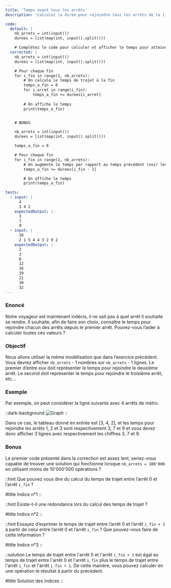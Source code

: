 ```yaml
---
title: 'Temps avant tous les arrêts'
description: 'Calculez la durée pour rejoindre tous les arrêts de la ligne de métro'

code:
  default: |
    nb_arrets = int(input())
    durees = list(map(int, input().split()))

    # Complétez le code pour calculer et afficher le temps pour atteindre tous les arrêts
  corrected: |
    nb_arrets = int(input())
    durees = list(map(int, input().split()))

    # Pour chaque fin
    for i_fin in range(1, nb_arrets):
        # On calcule le temps de trajet à la fin
        temps_a_fin = 0
        for i_arret in range(i_fin): 
            temps_a_fin += durees[i_arret]
        
        # On affiche le temps
        print(temps_a_fin)


    # BONUS

    nb_arrets = int(input())
    durees = list(map(int, input().split()))

    temps_a_fin = 0

    # Pour chaque fin
    for i_fin in range(1, nb_arrets):
        # On augmente le temps par rapport au temps précédent (voir les indices)
        temps_a_fin += durees[i_fin - 1]

        # On affiche le temps
        print(temps_a_fin)

tests:
  - input: |
      4
      3 4 2
    expectedOutput: |-
      3
      7
      9
  - input: |
      10
      2 1 5 4 4 3 2 9 2
    expectedOutput: |-
      2
      3
      8
      12
      16
      19
      21
      30
      32
---
```


### Enoncé

Notre voyageur est maintenant indécis, il ne sait pas à quel arrêt il souhaite se rendre. Il souhaite, afin de faire son choix, connaître le temps pour rejoindre chacun des arrêts depuis le premier arrêt. Pouvez-vous l’aider à calculer toutes ces valeurs ?

### Objectif

Nous allons utiliser la même modélisation que dans l’exercice précédent. Vous devrez afficher `nb_arrets` - 1 nombres sur `nb_arrets` - 1 lignes. Le premier d’entre eux doit représenter le temps pour rejoindre le deuxième arrêt. Le second doit représenter le temps pour rejoindre le troisième arrêt, etc...

### Exemple

Par exemple, on peut considérer la ligne suivante avec 4 arrêts de métro.

::dark-background
![Graph](/polympiads/graph-metro-polympiads.png)
::

Dans ce cas, le tableau donné en entrée est [3, 4, 2], et les temps pour rejoindre les arrêts 1, 2 et 3 sont respectivement 3, 7 et 9 et vous devez donc afficher 3 lignes avec respectivement les chiffres 3, 7 et 9.

### Bonus

Le premier code présenté dans la correction est assez lent, seriez-vous capable de trouver une solution qui fonctionne lorsque `nb_arrets = 100'000` en utilisant moins de 10'000'000 opérations ?

::hint
Que pouvez vous dire du calcul du temps de trajet entre l’arrêt 0 et l’arrêt `i_fin` ?

#title
Indice n°1
::

::hint
Existe-t-il une redondance lors du calcul des temps de trajet ?

#title
Indice n°2
::

::hint
Essayez d’exprimer le temps de trajet entre l’arrêt 0 et l’arrêt `i_fin + 1` à partir de celui entre l’arrêt 0 et l’arrêt `i_fin` ? Que pouvez-vous faire de cette information ?

#title
Indice n°3
::

::solution
Le temps de trajet entre l'arrêt 0 et l'arrêt `i_fin + 1` est égal au temps de trajet entre l'arrêt 0 et l'arrêt `i_fin` plus le temps de trajet entre l'arrêt `i_fin` et l'arrêt `i_fin + 1`. De cette manière, vous pouvez calculer en une opération le résultat à partir du précédent.

#title
Solution des indices
::
